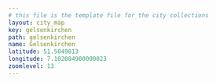 ```yaml
---
# this file is the template file for the city collections
layout: city_map
key: gelsenkirchen
path: gelsenkirchen
name: Gelsenkirchen
latitude: 51.5049813
longitude: 7.102084900000023
zoomlevel: 13
---
```

